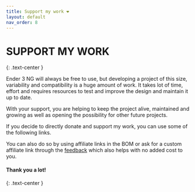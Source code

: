 ```yaml
---
title: Support my work ❤️
layout: default
nav_order: 8
---
```

# SUPPORT MY WORK
{: .text-center }

Ender 3 NG will always be free to use, but developing a project of this size, variability and compatibility is a huge amount of work. It takes lot of time, effort and requires resources to test and improve the design and maintain it up to date.

With your support, you are helping to keep the project alive, maintained and growing as well as opening the possibility for other future projects.

If you decide to directly donate and support my work, you can use some of the following links.

You can also do so by using affiliate links in the BOM or ask for a custom affiliate link through the [feedback] which also helps with no added cost to you.

#### Thank you a lot!
{: .text-center }

<script type='text/javascript' src='https://storage.ko-fi.com/cdn/widget/Widget_2.js'></script><script type='text/javascript'>kofiwidget2.init('Ko-fi', '#28b5e0', 'E1E1JZ5FS');kofiwidget2.draw();</script> 


<div id="donate-button-container">
<div id="donate-button"; style="margin:auto"></div>
<script src="https://www.paypalobjects.com/donate/sdk/donate-sdk.js" charset="UTF-8"></script>
<script>
PayPal.Donation.Button({
env:'production',
hosted_button_id:'LR94TRQXMGW46',
image: {
src:'./assets/images/paypal_donate.png',
alt:'Donate with PayPal button',
title:'PayPal - The safer, easier way to pay online!',
}
}).render('#donate-button');
</script>
</div>

[feedback]: https://rh3d.xyz/feedback.html
